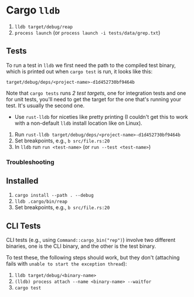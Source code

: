 # Cargo `lldb`

1. `lldb target/debug/reap`
2. `process launch` (or `process launch -i tests/data/grep.txt`)

## Tests

To run a test in `lldb` we first need the path to the compiled test binary, which is printed out when `cargo test` is run, it looks like this:

    target/debug/deps/<project-name>-d1d452730bf9464b

Note that `cargo tests` runs *2 test targets*, one for integration tests and one for unit tests, you'll need to get the target for the one that's running your test. It's usually the second one.

- Use `rust-lldb` for niceties like pretty printing (I couldn't get this to work with a non-default `lldb` install location like on Linux).

1. Run `rust-lldb target/debug/deps/<project-name>-d1d452730bf9464b`
2. Set breakpoints, e.g., `b src/file.rs:20`
3. In `lldb` run `run <test-name>` (or `run --test <test-name>`)

### Troubleshooting

## Installed

1. `cargo install --path . --debug`
2. `lldb .cargo/bin/reap`
3. Set breakpoints, e.g., `b src/file.rs:20`

## CLI Tests

CLI tests (e.g., using `Command::cargo_bin("rep")`) involve two different binaries, one is the CLI binary, and the other is the test binary.

To test these, the following steps should work, but they don't (attaching fails with `unable to start the exception thread`):

1. `lldb target/debug/<binary-name>`
2. `(lldb) process attach --name <binary-name> --waitfor`
3. `cargo test`
